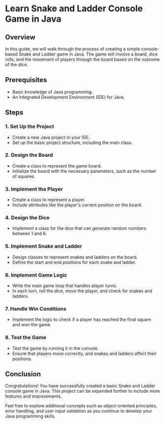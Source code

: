 # Learn Snake and Ladder Console Game in Java

## Overview

In this guide, we will walk through the process of creating a simple console-based Snake and Ladder game in Java. The game will involve a board, dice rolls, and the movement of players through the board based on the outcome of the dice.

## Prerequisites

- Basic knowledge of Java programming.
- An Integrated Development Environment (IDE) for Java.

## Steps

### 1. Set Up the Project

- Create a new Java project in your IDE.
- Set up the basic project structure, including the main class.

### 2. Design the Board

- Create a class to represent the game board.
- Initialize the board with the necessary parameters, such as the number of squares.

### 3. Implement the Player

- Create a class to represent a player.
- Include attributes like the player's current position on the board.

### 4. Design the Dice

- Implement a class for the dice that can generate random numbers between 1 and 6.

### 5. Implement Snake and Ladder

- Design classes to represent snakes and ladders on the board.
- Define the start and end positions for each snake and ladder.

### 6. Implement Game Logic

- Write the main game loop that handles player turns.
- In each turn, roll the dice, move the player, and check for snakes and ladders.

### 7. Handle Win Conditions

- Implement the logic to check if a player has reached the final square and won the game.

### 8. Test the Game

- Test the game by running it in the console.
- Ensure that players move correctly, and snakes and ladders affect their positions.

## Conclusion

Congratulations! You have successfully created a basic Snake and Ladder console game in Java. This project can be expanded further to include more features and improvements.

Feel free to explore additional concepts such as object-oriented principles, error handling, and user input validation as you continue to develop your Java programming skills.
